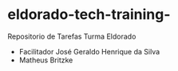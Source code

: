 # eldorado-tech-training-
Repositorio de Tarefas Turma Eldorado
- Facilitador José Geraldo Henrique da Silva
- Matheus Britzke
